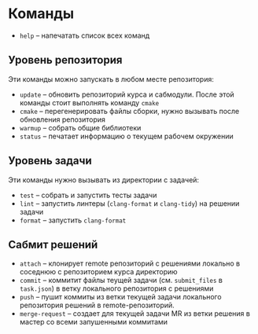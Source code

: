 # Команды

* `help` – напечатать список всех команд

## Уровень репозитория

Эти команды можно запускать в любом месте репозитория:

* `update` – обновить репозиторий курса и сабмодули. После этой команды стоит выполнять команду `cmake`
* `cmake` – перегенерировать файлы сборки, нужно вызывать после обновления репозитория
* `warmup` – собрать общие библиотеки
* `status` – печатает информацию о текущем рабочем окружении

## Уровень задачи

Эти команды нужно вызывать из директории с задачей:

* `test` – собрать и запустить тесты задачи
* `lint` – запустить линтеры (`clang-format` и `clang-tidy`) на решении задачи
* `format` – запустить `clang-format`

## Сабмит решений

* `attach` – клонирует remote репозиторий c решениями локально в соседнюю с репозиторием курса директорию
* `commit` – коммитит файлы теущей задачи (см. `submit_files` в `task.json`) в ветку локального репозитория с решениями
* `push` – пушит коммиты из ветки текущей задачи локального репозитория решений в remote-репозиторий.
* `merge-request` – создает для текущей задачи MR из ветки решения в мастер со всеми запушенными коммитами

